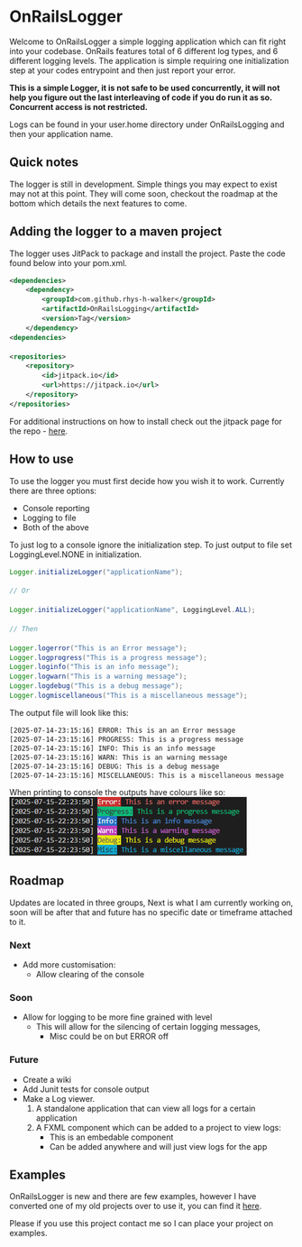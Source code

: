 # OnRailsLogger

Welcome to OnRailsLogger a simple logging application which can fit right into your codebase. OnRails features total of 6 different log types, and 6 different logging levels. The application is simple requiring one initialization step at your codes entrypoint and then just report your error.

**This is a simple Logger, it is not safe to be used concurrently, it will not help you figure out the last interleaving of code if you do run it as so. Concurrent access is not restricted.**

Logs can be found in your user.home directory under OnRailsLogging and then your application name.

## Quick notes

The logger is still in development. Simple things you may expect to exist may not at this point. They will come soon, checkout the roadmap at the bottom which details the next features to come.

## Adding the logger to a maven project
The logger uses JitPack to package and install the project. Paste the code found below into your pom.xml.

```xml
<dependencies>
	<dependency>
	    <groupId>com.github.rhys-h-walker</groupId>
	    <artifactId>OnRailsLogging</artifactId>
	    <version>Tag</version>
	</dependency>
<dependencies>

<repositories>
	<repository>
		<id>jitpack.io</id>
		<url>https://jitpack.io</url>
	</repository>
</repositories>
```

For additional instructions on how to install check out the jitpack page for the repo - [here](https://jitpack.io/#rhys-h-walker/OnRailsLogging).

## How to use

To use the logger you must first decide how you wish it to work. Currently there are three options:
- Console reporting
- Logging to file
- Both of the above

To just log to a console ignore the initialization step. To just output to file set LoggingLevel.NONE in initialization.

```Java
Logger.initializeLogger("applicationName");

// Or

Logger.initializeLogger("applicationName", LoggingLevel.ALL);

// Then

Logger.logerror("This is an Error message");
Logger.logprogress("This is a progress message");
Logger.loginfo("This is an info message");
Logger.logwarn("This is a warning message");
Logger.logdebug("This is a debug message");
Logger.logmiscellaneous("This is a miscellaneous message");
```

The output file will look like this:
```
[2025-07-14-23:15:16] ERROR: This is an an Error message
[2025-07-14-23:15:16] PROGRESS: This is a progress message
[2025-07-14-23:15:16] INFO: This is an info message
[2025-07-14-23:15:16] WARN: This is an warning message
[2025-07-14-23:15:16] DEBUG: This is a debug message
[2025-07-14-23:15:16] MISCELLANEOUS: This is a miscellaneous message
```

When printing to console the outputs have colours like so: <br>
![Image showing console highlighting](assets/TerminalOutput.png)

## Roadmap

Updates are located in three groups, Next is what I am currently working on, soon will be after that and future has no specific date or timeframe attached to it.

### Next
- Add more customisation:
	- Allow clearing of the console

### Soon
- Allow for logging to be more fine grained with level
	- This will allow for the silencing of certain logging messages,
		- Misc could be on but ERROR off

### Future
- Create a wiki
- Add Junit tests for console output
- Make a Log viewer.
	1. A standalone application that can view all logs for a certain application
	2. A FXML component which can be added to a project to view logs:
		- This is an embedable component
		- Can be added anywhere and will just view logs for the app

## Examples

OnRailsLogger is new and there are few examples, however I have converted one of my old projects over to use it, you can find it [here](https://github.com/rhys-h-walker/rambling-jesters/tree/adding-on-rails-logging).

Please if you use this project contact me so I can place your project on examples.